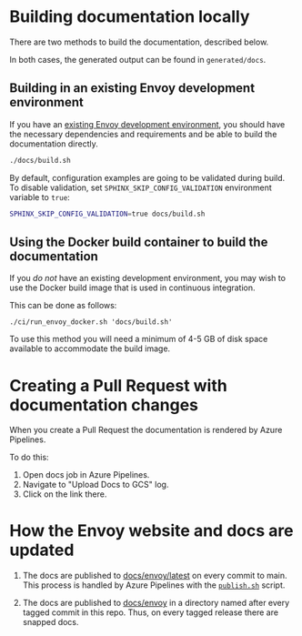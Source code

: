 # Building documentation locally

There are two methods to build the documentation, described below.

In both cases, the generated output can be found in `generated/docs`.

## Building in an existing Envoy development environment

If you have an [existing Envoy development environment](https://github.com/envoyproxy/envoy/tree/main/bazel#quick-start-bazel-build-for-developers), you should have the necessary dependencies and requirements and be able to build the documentation directly.

```bash
./docs/build.sh
```

By default, configuration examples are going to be validated during build. To disable validation,
set `SPHINX_SKIP_CONFIG_VALIDATION` environment variable to `true`:

```bash
SPHINX_SKIP_CONFIG_VALIDATION=true docs/build.sh
```

## Using the Docker build container to build the documentation

If you *do not* have an existing development environment, you may wish to use the Docker build
image that is used in continuous integration.

This can be done as follows:

```
./ci/run_envoy_docker.sh 'docs/build.sh'
```

To use this method you will need a minimum of 4-5 GB of disk space available to accommodate the build image.

# Creating a Pull Request with documentation changes

When you create a Pull Request the documentation is rendered by Azure Pipelines.

To do this:
1. Open docs job in Azure Pipelines.
2. Navigate to "Upload Docs to GCS" log.
3. Click on the link there.

# How the Envoy website and docs are updated

1. The docs are published to [docs/envoy/latest](https://github.com/envoyproxy/envoyproxy.github.io/tree/main/docs/envoy/latest)
   on every commit to main. This process is handled by Azure Pipelines with the
  [`publish.sh`](https://github.com/envoyproxy/envoy/blob/main/docs/publish.sh) script.

2. The docs are published to [docs/envoy](https://github.com/envoyproxy/envoyproxy.github.io/tree/main/docs/envoy)
   in a directory named after every tagged commit in this repo. Thus, on every tagged release there
   are snapped docs.

